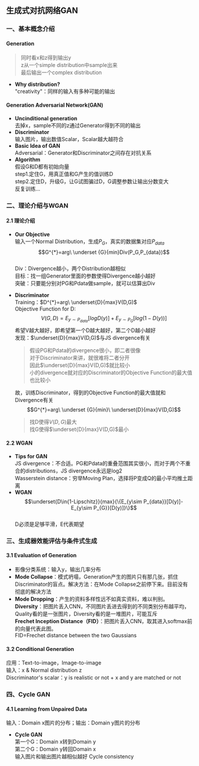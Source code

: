 ## 生成式对抗网络GAN
### 一、基本概念介绍  
#### Generation
> 同时看x和z得到输出y  
> z从一个simple distribution中sample出来  
> 最后输出一个complex distribution  
+ **Why distribution?**  
"creativity"：同样的输入有多种可能的输出  
#### Generation Adversarial Network(GAN)  
+ **Uncinditional generation**  
去掉x，sample不同的z通过Generator得到不同的输出  
+ **Discriminator**  
输入图片，输出数值Scalar，Scalar越大越符合    
+ **Basic Idea of GAN**  
Adversarial：Generator和Discriminator之间存在对抗关系  
+ **Algorithm**  
假设G和D都有初始向量  
step1.定住G，用真正值和G产生的值训练D  
step2.定住D，升级G，让G试图骗过D，G调整参数让输出分数变大  
反复训练...  






### 二、理论介绍与WGAN  
#### 2.1 理论介绍
+ **Our Objective**  
输入一个Normal Distribution，生成$P_G$，真实的数据集对应$P_{data}$  
$$G^{*}=arg\ \underset {G}{min}Div(P_G,P_{data})$$  
Div：Divergence越小，两个Distribution越相似  
目标：找一组Generator里面的参数使得Divergence越小越好  
突破：只要能分别对PG和Pdata做sample，就可以估算出Div  
+ **Discriminator**  
Training：$D^{*}=arg\ \underset{D}{max}V(D,G)$  
Objective Function for D:$$V(G,D)=E_{y\sim P_{data}}[logD(y)]+E_{y\sim P_{G}}[log(1-D(y))]$$
希望V越大越好，即希望第一个D越大越好，第二个D越小越好  
发现：$\underset{D}{max}V(D,G)$与JS divergence有关  
  > 假设PG和Pdata的divergence很小，即二者很像  
  对于Discriminator来讲，就很难将二者分开  
  因此$\underset{D}{max}V(D,G)$就比较小  
  小的divergence就对应的Discriminator的Objective Function的最大值也比较小  

  故，训练Discriminator，得到的Objective Function的最大值就和Divergence有关  
  $$G^{*}=arg\ \underset {G}{min}\ \underset{D}{max}V(D,G)$$  
  > 找D使得$V(D,G)$最大  
  找G使得$\underset{D}{max}V(D,G)$最小  

#### 2.2 WGAN
+ **Tips for GAN**  
JS divergence：不合适。PG和Pdata的重叠范围其实很小，而对于两个不重合的distributions，JS divergence永远是log2  
Wasserstein distance：穷举Moving Plan，选择将P变成Q的最小平均推土距离  
+ **WGAN**  
$$\underset{D\in{1-Lipschitz}}{max}{\{E_{y\sim P_{data}}[D(y)]-E_{y\sim P_{G}}[D(y)]}\}$$  
D必须是足够平滑，E代表期望  






  


### 三、生成器效能评估与条件式生成  
#### 3.1 Evaluation of Generation  
+ 影像分类系统：输入y，输出几率分布  
+ **Mode Collapse**：模式坍塌，Generation产生的图片只有那几张，抓住Discriminator的盲点。解决方法：在Mode Collapse之前停下来。目前没有彻底的解决方法  
+ **Mode Dropping**：产生的资料多样性远不如真实资料，难以判别。  
**Diversity**：把图片丢入CNN，不同图片丢进去得到的不同类别分布越平均，Quality看的是一张图片，Diversity看的是一堆图片，可能互斥  
**Frechet Inception Distance（FID）**：把图片丢入CNN，取其进入softmax前的向量代表此图。  
FID=Frechet distance between the two Gaussians  
#### 3.2 Conditional Generation  
应用：Text-to-image，Image-to-image  
输入：x & Normal distribution z  
Discriminator's scalar：y is realistic or not + x and y are matched or not  





### 四、Cycle GAN  
#### 4.1 Learning from Unpaired Data  
输入：Domain x图片的分布；输出：Domain y图片的分布  
+ **Cycle GAN**  
第一个G：Domain x转到Domain y  
第二个G：Domain y转回Domain x  
输入图片和输出图片越相似越好 Cycle consistency  



